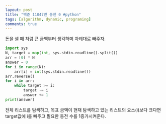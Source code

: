 ```yaml
---
layout: post
title: "백준 11047번 동전 0 #python"
tags: [algorithm, dynamic, programing]
comments: true
---
```

돈을 셀 때 처럼 큰 금액부터 생각하며 차례대로 빼주자.

```python
import sys
N, target = map(int, sys.stdin.readline().split())
arr = [0] * N
answer = 0
for i in range(N):
    arr[i] = int(sys.stdin.readline())
arr.reverse()
for i in arr:
    while target >= i:
        target -= i
        answer += 1
print(answer)
```

전체 리스트를 탐색하고, 목표 금액이 현재 탐색하고 있는 리스트의 요소(i)보다 크다면
target값에 i를 빼주고 필요한 동전 수를 1증가시켜준다.
